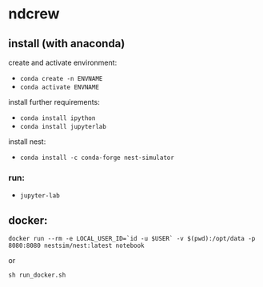 # ndcrew

## install (with anaconda)

create and activate environment:
- ```conda create -n ENVNAME``` 
- ```conda activate ENVNAME```

install further requirements:
- ```conda install ipython```
- ```conda install jupyterlab```

install nest:
- ```conda install -c conda-forge nest-simulator```

### run:
- ```jupyter-lab```

## docker:
```docker run --rm -e LOCAL_USER_ID=`id -u $USER` -v $(pwd):/opt/data -p 8080:8080 nestsim/nest:latest notebook```

or

```sh run_docker.sh```
